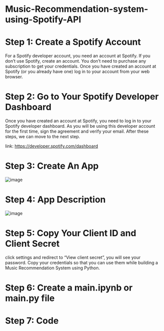 # Music-Recommendation-system-using-Spotify-API

# Step 1: Create a Spotify Account
For a Spotify developer account, you need an account at Spotify. If you don’t use Spotify, create an account. You don’t need to purchase any subscription to get your credentials. Once you have created an account at Spotify (or you already have one) log in to your account from your web browser.

# Step 2: Go to Your Spotify Developer Dashboard
Once you have created an account at Spotify, you need to log in to your Spotify developer dashboard. As you will be using this developer account for the first time, sign the agreement and verify your email. After these steps, we can move to the next step.

link: https://developer.spotify.com/dashboard

# Step 3: Create An App

![image](https://github.com/Logeshvar2004/Music-Recommendation-system-using-Spotify-API/assets/102981016/6b341bb9-6779-4672-9ff5-323aeb51b187)

# Step 4: App Description

![image](https://github.com/Logeshvar2004/Music-Recommendation-system-using-Spotify-API/assets/102981016/6893eadd-eb08-4751-a7df-da9c47f51215)

# Step 5: Copy Your Client ID and Client Secret
click settings and redirect to “View client secret”, you will see your password. Copy your credentials so that you can use them while building a Music Recommendation System using Python.

# Step 6: Create a main.ipynb or main.py file 

# Step 7: Code
